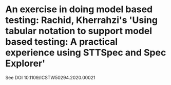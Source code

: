 # An exercise in doing model based testing: Rachid, Kherrahzi's 'Using tabular notation to support model based testing: A practical experience using STTSpec and Spec Explorer'

See DOI 10.1109/ICSTW50294.2020.00021